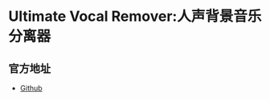# Ultimate Vocal Remover:人声背景音乐分离器
## 官方地址
- [Github](https://github.com/Anjok07/ultimatevocalremovergui)